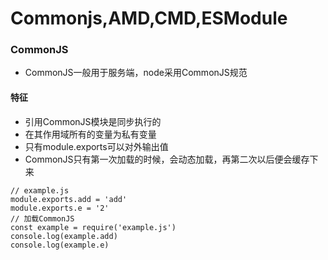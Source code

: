 # Commonjs,AMD,CMD,ESModule

### CommonJS
- CommonJS一般用于服务端，node采用CommonJS规范
#### 特征
- 引用CommonJS模块是同步执行的
- 在其作用域所有的变量为私有变量
- 只有module.exports可以对外输出值
- CommonJS只有第一次加载的时候，会动态加载，再第二次以后便会缓存下来
```
// example.js
module.exports.add = 'add'
module.exports.e = '2'
// 加载CommonJS
const example = require('example.js')
console.log(example.add)
console.log(example.e)
```